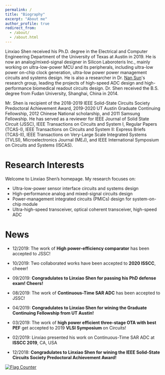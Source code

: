 ```yaml
---
permalink: /
title: "Biography"
excerpt: "About me"
author_profile: true
redirect_from: 
  - /about/
  - /about.html
---
```


Linxiao Shen received his Ph.D. degree in the Electrical and Computer Engineering Department of the University of Texas at Austin in 2019. He is now an analog/mixed-signal designer in Silicon Laboroteris Inc., mainly working on ultra-low-power MCU and its peripherals, including ultra-low power on-chip clock generation, ultra-low power power management circuits and systems design. He is also a researcher in Dr. [Nan Sun](https://www.cerc.utexas.edu/~nansun/)'s research group, leading the projects of high-speed ADC design and high-performance biomedical readout circuits design. Dr. Shen received the B.S. degree from Fudan University, Shanghai, China in 2014. 

Mr. Shen is recipient of the 2018-2019 IEEE Solid-State Circuits Society Predoctoral Achievement Award, 2019-2020 UT Austin Graduate Continuing Fellowship, 2012 Chinese National scholarship, and 2011 Samsung Fellowship. He has served as a reviewer for IEEE Journal of Solid State Circuit (JSSC), IEEE Transactions on Circuits and System I, Regular Papers (TCAS-I), IEEE Transactions on Circuits and System II: Express Briefs (TCAS-II), IEEE Transactions on Very-Large Scale Integrated Systems (TVLSI), Microelectronics Journal (MEJ), and IEEE International Symposium on Circuits and Systems (ISCAS). 


Research Interests
======

Welcome to Linxiao Shen’s homepage. My research focuses on:
* Ultra-low-power sensor interface circuits and systems design
* High-performance analog and mixed-signal circuits design
* Power-management integrated circuits (PMICs) design for system-on-chip module
* Ultra-high-speed transceiver, optical coherent transceiver, high-speed ADC


News
======
* 12/2019: The work of **High power-efficiency comparator** has been accepted to JSSC! 

* 10/2019: Two collaborated works have been accepted to **2020 ISSCC**, cheeer!

* 09/2019: **Congradulates to Linxiao Shen for passing his PhD defense exam! Cheers!**

* 08/2019: The work of **Continuous-Time SAR ADC** has been accepted to JSSC!

* 04/2019: **Congradulates to Linxiao Shen for wining the Graduate Continuing Fellowship from UT Austin!**

* 03/2019: The work of **high power efficient three-stage OTA with best PEF** get accepted to 2019 **VLSI Symposium** on Circuits! 

* 02/2019: Linxiao presented his work on Continuous-Time SAR ADC at **ISSCC 2019**, CA, USA

* 12/2018: **Congradulates to Linxiao Shen for wining the IEEE Solid-State Circuits Society Predoctoral Achievement Award!**


<a href="https://info.flagcounter.com/gJgr"><img src="https://s05.flagcounter.com/count2/gJgr/bg_FFFFFF/txt_000000/border_CCCCCC/columns_2/maxflags_10/viewers_0/labels_0/pageviews_1/flags_0/percent_0/" alt="Flag Counter" border="0"></a>
